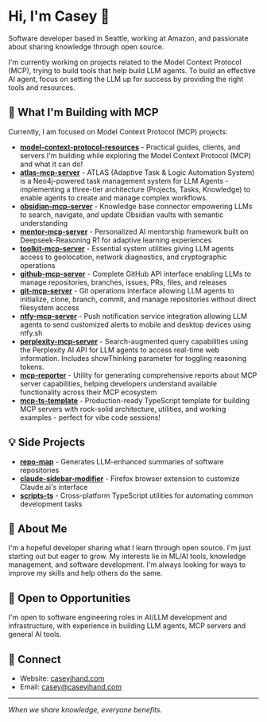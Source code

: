 # Hi, I'm Casey 👋

Software developer based in Seattle, working at Amazon, and passionate about sharing knowledge through open source.

I'm currently working on projects related to the Model Context Protocol (MCP), trying to build tools that help build LLM agents. To build an effective AI agent, focus on setting the LLM up for success by providing the right tools and resources.

## 🚀 What I'm Building with MCP

Currently, I am focused on Model Context Protocol (MCP) projects:

- [**model-context-protocol-resources**](https://github.com/cyanheads/model-context-protocol-resources) - Practical guides, clients, and servers I'm building while exploring the Model Context Protocol (MCP) and what it can do!
- [**atlas-mcp-server**](https://github.com/cyanheads/atlas-mcp-server) - ATLAS (Adaptive Task & Logic Automation System) is a Neo4j-powered task management system for LLM Agents - implementing a three-tier architecture (Projects, Tasks, Knowledge) to enable agents to create and manage complex workflows.
- [**obsidian-mcp-server**](https://github.com/cyanheads/obsidian-mcp-server) - Knowledge base connector empowering LLMs to search, navigate, and update Obsidian vaults with semantic understanding
- [**mentor-mcp-server**](https://github.com/cyanheads/mentor-mcp-server) - Personalized AI mentorship framework built on Deepseek-Reasoning R1 for adaptive learning experiences
- [**toolkit-mcp-server**](https://github.com/cyanheads/toolkit-mcp-server) - Essential system utilities giving LLM agents access to geolocation, network diagnostics, and cryptographic operations
- [**github-mcp-server**](https://github.com/cyanheads/github-mcp-server) - Complete GitHub API interface enabling LLMs to manage repositories, branches, issues, PRs, files, and releases
- [**git-mcp-server**](https://github.com/cyanheads/git-mcp-server) - Git operations interface allowing LLM agents to initialize, clone, branch, commit, and manage repositories without direct filesystem access
- [**ntfy-mcp-server**](https://github.com/cyanheads/ntfy-mcp-server) - Push notification service integration allowing LLM agents to send customized alerts to mobile and desktop devices using ntfy.sh
- [**perplexity-mcp-server**](https://github.com/cyanheads/perplexity-mcp-server) - Search-augmented query capabilities using the Perplexity AI API for LLM agents to access real-time web information. Includes showThinking parameter for toggling reasoning tokens.
- [**mcp-reporter**](https://github.com/cyanheads/mcp-reporter) - Utility for generating comprehensive reports about MCP server capabilities, helping developers understand available functionality across their MCP ecosystem
- [**mcp-ts-template**](https://github.com/cyanheads/mcp-ts-template) - Production-ready TypeScript template for building MCP servers with rock-solid architecture, utilities, and working examples - perfect for vibe code sessions!

## 💡 Side Projects

- [**repo-map**](https://github.com/cyanheads/repo-map) - Generates LLM-enhanced summaries of software repositories
- [**claude-sidebar-modifier**](https://github.com/cyanheads/claude-sidebar-modifier) - Firefox browser extension to customize Claude.ai's interface
- [**scripts-ts**](https://github.com/cyanheads/scripts-ts) - Cross-platform TypeScript utilities for automating common development tasks

## 🧠 About Me

I'm a hopeful developer sharing what I learn through open source. I'm just starting out but eager to grow. My interests lie in ML/AI tools, knowledge management, and software development. I'm always looking for ways to improve my skills and help others do the same.

## 💼 Open to Opportunities

I'm open to software engineering roles in AI/LLM development and infrastructure, with experience in building LLM agents, MCP servers and general AI tools.

## 🔗 Connect

- Website: [caseyjhand.com](https://caseyjhand.com)
- Email: [casey@caseyjhand.com](mailto:casey@caseyjhand.com)

---

_When we share knowledge, everyone benefits._
